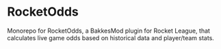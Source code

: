# RocketOdds
Monorepo for RocketOdds, a BakkesMod plugin for Rocket League, that calculates live game odds based on historical data and player/team stats.
